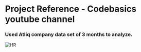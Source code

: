 <h1> Project Reference - Codebasics youtube channel
</h1>
<h3>Used Atliq company data set of 3 months to analyze. </h3>

![HR ](https://github.com/ashutoshpathak15/Hr-analytic/assets/91989696/8fbbbec0-8b67-4508-9efb-b34385f1be30)
